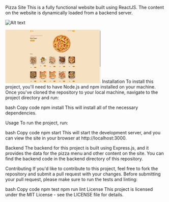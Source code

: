 Pizza Site
This is a fully functional website built using ReactJS. The content on the website is dynamically loaded from a backend server.

<img
  src="/path/to/img.jpg"
  alt="Alt text"
  title="Optional title"
  style="display: inline-block; margin: 0 auto; max-width: 300px">

  <img
  src="/public/images/Screenshot (14).png"
  alt="Alt text"
  title="Optional title"
  style="display: inline-block; margin: 0 auto; max-width: 300px">
Installation
To install this project, you'll need to have Node.js and npm installed on your machine. Once you've cloned the repository to your local machine, navigate to the project directory and run:

bash
Copy code
npm install
This will install all of the necessary dependencies.

Usage
To run the project, run:

bash
Copy code
npm start
This will start the development server, and you can view the site in your browser at http://localhost:3000.

Backend
The backend for this project is built using Express.js, and it provides the data for the pizza menu and other content on the site. You can find the backend code in the backend directory of this repository.

Contributing
If you'd like to contribute to this project, feel free to fork the repository and submit a pull request with your changes. Before submitting your pull request, please make sure to run the tests and linting:

bash
Copy code
npm test
npm run lint
License
This project is licensed under the MIT License - see the LICENSE file for details.